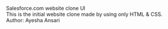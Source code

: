 Salesforce.com website clone UI
<br>
This is the initial website clone made by using only HTML & CSS.
<br>
Author: Ayesha Ansari
